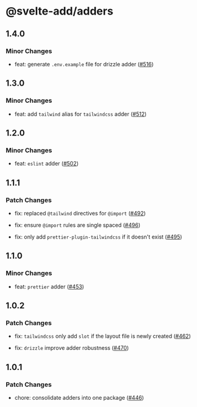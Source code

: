 # @svelte-add/adders

## 1.4.0

### Minor Changes

- feat: generate `.env.example` file for drizzle adder ([#516](https://github.com/svelte-add/svelte-add/pull/516))

## 1.3.0

### Minor Changes

- feat: add `tailwind` alias for `tailwindcss` adder ([#512](https://github.com/svelte-add/svelte-add/pull/512))

## 1.2.0

### Minor Changes

- feat: `eslint` adder ([#502](https://github.com/svelte-add/svelte-add/pull/502))

## 1.1.1

### Patch Changes

- fix: replaced `@tailwind` directives for `@import` ([#492](https://github.com/svelte-add/svelte-add/pull/492))

- fix: ensure `@import` rules are single spaced ([#496](https://github.com/svelte-add/svelte-add/pull/496))

- fix: only add `prettier-plugin-tailwindcss` if it doesn't exist ([#495](https://github.com/svelte-add/svelte-add/pull/495))

## 1.1.0

### Minor Changes

- feat: `prettier` adder ([#453](https://github.com/svelte-add/svelte-add/pull/453))

## 1.0.2

### Patch Changes

- fix: `tailwindcss` only add `slot` if the layout file is newly created ([#462](https://github.com/svelte-add/svelte-add/pull/462))

- fix: `drizzle` improve adder robustness ([#470](https://github.com/svelte-add/svelte-add/pull/470))

## 1.0.1

### Patch Changes

- chore: consolidate adders into one package ([#446](https://github.com/svelte-add/svelte-add/pull/446))
